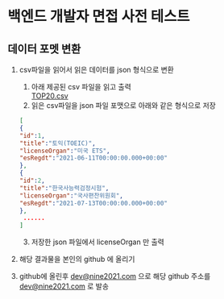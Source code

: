 # 백엔드 개발자 면접 사전 테스트


## 데이터 포멧 변환


1. csv파일을 읽어서 읽은 데이터를 json 형식으로 변환
    1. 아래 제공된 csv 파일을 읽고 출력  
       [TOP20.csv](../data/top20.csv)
    2. 읽은 csv파일을 json 파일 포맷으로 아래와 같은 형식으로 저장
    ```json
   [
    {
    "id":1,
    "title":"토익(TOEIC)",
    "licenseOrgan":"미국 ETS",
    "esRegdt":"2021-06-11T00:00:00.000+00:00"
    },
    {
    "id":2,
    "title":"한국사능력검정시험",
    "licenseOrgan":"국사편찬위원회",
    "esRegdt":"2021-07-13T00:00:00.000+00:00"
    },
     ......
   ]
    ```
    3. 저장한 json 파일에서 licenseOrgan 만 출력

3. 해당 결과물을 본인의 github 에 올리기
4. github에 올린후 dev@nine2021.com 으로 해당 github 주소를 dev@nine2021.com 로 발송
